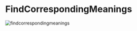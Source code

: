 # FindCorrespondingMeanings

![findcorrespondingmeanings](https://cloud.githubusercontent.com/assets/14101763/21374206/07939a50-c6f3-11e6-8ff8-213a872c4038.gif)
